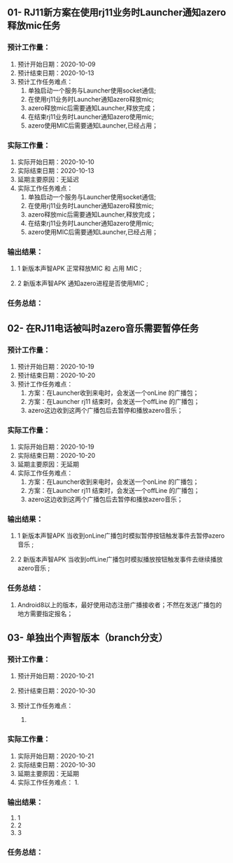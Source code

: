 ## 01- RJ11新方案在使用rj11业务时Launcher通知azero释放mic任务

### 预计工作量：

1. 预计开始日期：2020-10-09
2. 预计结束日期：2020-10-13
3. 预计工作任务难点：
   1. 单独启动一个服务与Launcher使用socket通信;
   2. 在使用rj11业务时Launcher通知azero释放mic;
   3. azero释放mic后需要通知Launcher,释放完成；
   4. 在结束rj11业务时Launcher通知azero使用mic;
   5. azero使用MIC后需要通知Launcher,已经占用；

### 实际工作量：

1. 实际开始日期：2020-10-10
2. 实际结束日期：2020-10-13
3. 延期主要原因：无延迟
4. 实际工作任务难点：
   1. 单独启动一个服务与Launcher使用socket通信;
   2. 在使用rj11业务时Launcher通知azero释放mic;
   3. azero释放mic后需要通知Launcher,释放完成；
   4. 在结束rj11业务时Launcher通知azero使用mic;
   5. azero使用MIC后需要通知Launcher,已经占用；

### 输出结果：

1. 1 新版本声智APK 正常释放MIC 和 占用 MIC ;

2. 2 新版本声智APK 通知azero进程是否使用MIC ;

   

### 任务总结：





## 02- 在RJ11电话被叫时azero音乐需要暂停任务

### 预计工作量：

1. 预计开始日期：2020-10-19	
2. 预计结束日期：2020-10-20
3. 预计工作任务难点：
   1. 方案：在Launcher收到来电时，会发送一个onLine 的广播包；
   2. 方案：在Launcher rj11 结束时，会发送一个offLine 的广播包；
   3. azero这边收到这两个广播包后去暂停和播放azero音乐；

### 实际工作量：

1. 实际开始日期：2020-10-19	
2. 实际结束日期：2020-10-20
3. 延期主要原因：无延期
4. 实际工作任务难点：
   1. 方案：在Launcher收到来电时，会发送一个onLine 的广播包；
   2. 方案：在Launcher rj11 结束时，会发送一个offLine 的广播包；
   3. azero这边收到这两个广播包后去暂停和播放azero音乐；

### 输出结果：

1. 1 新版本声智APK 当收到onLine广播包时模拟暂停按钮触发事件去暂停azero音乐 ;

2. 2 新版本声智APK 当收到offLine广播包时模拟播放按钮触发事件去继续播放azero音乐 ;

   

### 任务总结：

1. Android8以上的版本，最好使用动态注册广播接收者；不然在发送广播包的地方需要指定报名；





## 03- 单独出个声智版本（branch分支）

### 预计工作量：

1. 预计开始日期：2020-10-21

2. 预计结束日期：2020-10-30

3. 预计工作任务难点：

   1. 

   

### 实际工作量：

1. 实际开始日期：2020-10-21	
2. 实际结束日期：2020-10-30
3. 延期主要原因：无延期
4. 实际工作任务难点：
   1. 

### 输出结果：

1. 1
2. 2
3. 3

### 任务总结：

